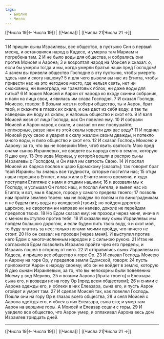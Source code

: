 ```yaml
---
tags:
  - Библия
  - Числа
---
```

[[Числа 19|← Числа 19]] | [[Числа]] | [[Числа 21|Числа 21 →]]

---
1 И пришли сыны Израилевы, все общество, в пустыню Син в первый месяц, и остановился народ в Кадесе, и умерла там Мариам и погребена там.
2 И не было воды для общества, и собрались они против Моисея и Аарона;
3 и возроптал народ на Моисея и сказал: о, если бы умерли тогда и мы, когда умерли братья наши пред Господом!
4 зачем вы привели общество Господне в эту пустыню, чтобы умереть здесь нам и скоту нашему?
5 и для чего вывели вы нас из Египта, чтобы привести нас на это негодное место, где нельзя сеять, нет ни смоковниц, ни винограда, ни гранатовых яблок, ни даже воды для питья?
6 И пошел Моисей и Аарон от народа ко входу скинии собрания, и пали на лица свои, и явилась им слава Господня.
7 И сказал Господь Моисею, говоря:
8 Возьми жезл и собери общество, ты и Аарон, брат твой, и скажите в глазах их скале, и она даст из себя воду: и так ты изведешь им воду из скалы, и напоишь общество и скот его.
9 И взял Моисей жезл от лица Господа, как Он повелел ему.
10 И собрали Моисей и Аарон народ к скале, и сказал он им: послушайте, непокорные, разве нам из этой скалы извести для вас воду?
11 И поднял Моисей руку свою и ударил в скалу жезлом своим дважды, и потекло много воды, и пило общество и скот его.
12 И сказал Господь Моисею и Аарону: за то, что вы не поверили Мне, чтоб явить святость Мою пред очами сынов Израилевых, не введете вы народа сего в землю, которую Я даю ему.
13 Это вода Меривы, у которой вошли в распрю сыны Израилевы с Господом, и Он явил им святость Свою.
14 И послал Моисей из Кадеса послов к царю Едомскому [сказать]: так говорит брат твой Израиль: ты знаешь все трудности, которые постигли нас;
15 отцы наши перешли в Египет, и мы жили в Египте много времени, и худо поступали Египтяне с нами и отцами нашими;
16 и воззвали мы к Господу, и услышал Он голос наш, и послал Ангела, и вывел нас из Египта; и вот, мы в Кадесе, городе у самого предела твоего;
17 позволь нам пройти землею твоею: мы не пойдем по полям и по виноградникам и не будем пить воды из колодезей [твоих]; но пойдем дорогою царскою, не своротим ни направо ни налево, доколе не перейдем пределов твоих.
18 Но Едом сказал ему: не проходи через меня, иначе я с мечом выступлю против тебя.
19 И сказали ему сыны Израилевы: мы пойдем большою дорогою, и если будем пить твою воду, я и скот мой, то буду платить за нее; только ногами моими пройду, что ничего не стоит.
20 Но он сказал: не проходи [через меня]. И выступил против него Едом с многочисленным народом и с сильною рукою.
21 Итак не согласился Едом позволить Израилю пройти чрез его пределы, и Израиль пошел в сторону от него.
22 И отправились сыны Израилевы из Кадеса, и пришло все общество к горе Ор.
23 И сказал Господь Моисею и Аарону на горе Ор, у пределов земли Едомской, говоря:
24 пусть приложится Аарон к народу своему; ибо он не войдет в землю, которую Я даю сынам Израилевым, за то, что вы непокорны были повелению Моему у вод Меривы;
25 и возьми Аарона [брата твоего] и Елеазара, сына его, и возведи их на гору Ор [пред всем обществом];
26 и сними с Аарона одежды его, и облеки в них Елеазара, сына его, и пусть Аарон отойдет и умрет там.
27 И сделал Моисей так, как повелел Господь. Пошли они на гору Ор в глазах всего общества,
28 и снял Моисей с Аарона одежды его, и облек в них Елеазара, сына его; и умер там Аарон на вершине горы. А Моисей и Елеазар сошли с горы.
29 И увидело все общество, что Аарон умер, и оплакивал Аарона весь дом Израилев тридцать дней.

---
[[Числа 19|← Числа 19]] | [[Числа]] | [[Числа 21|Числа 21 →]]